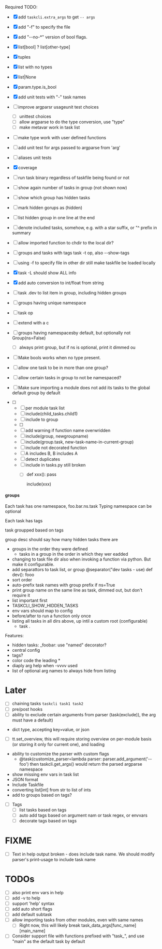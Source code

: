 Required TODO:
- [x] add `taskcli.extra_args` to get `-- args`
- [x] add "-f" to specify the file
- [x] add "--no-*" version of bool flags.
- [x] list[bool]  ? list[other-type]
- [x] tuples
- [x] list with no types
- [x] list|None
- [x] param.type.is_bool
- [x] add unit tests with "-" task names
- [ ] improve argparsr usageunit test choices
    - [ ] unittest choices
    - [ ] allow argparse to do the type conversion, use "type"
    - [ ] make metavar work in task list

- [ ] make type work with user defined functions
- [ ] add unit test for args passed to argparse from 'arg'
- [ ] aliases unit tests
- [x] coverage
- [ ] run task binary regardless of taskfile being found or not
- [ ] show again number of tasks in group (not shown now)
- [ ] show which group has hidden tasks
- [ ] mark hidden gorups as (hidden)
- [ ] list hidden group in one line at the end
- [ ] denote included tasks, somehow, e.g. with a star suffix, or "^ prefix in summary
- [ ] allow imported function to chdir to the local dir?
- [ ] groups and tasks with tags  task -t op, also --show-tags
- [ ] using -f to specify file in other dir still make taskfile be loaded locally
- [x] task -L should show ALL info
- [x] add auto conversion to int/float from string
- [ ] task .dev   to list item in group, including hidden groups
- [ ] groups having unique namespace
- [ ] task op
- [ ] extend with a c
- [ ] groups having namespacesby default, but optionally not  Group(ns=False)
  - [ ] always print group, but if ns is optional, print it dimmed ou
- [ ] Make bools works when no type present.
- [ ] allow one task to be in more than one group?
- [ ] allow certain tasks in group to not be namespaced?
- [ ] Make sure importing a module does not add its tasks to the global default group by default

- [ ]
  - [ ] per module task list
  - [ ] include(child_tasks.child1)
  - [ ] include to group
  - [ ]
  - [ ] add warning if function name overwridden
  - [ ] include(group, newgroupname)
  - [ ] include(group.task, new-task-name-in-current-group)
  - [ ] include not decorated function
  - [ ] A includes B, B includes A
  - [ ] detect duplicates
  - [ ] include in tasks.py still broken
    - [ ] def xxx():
            pass

        include(xxx)

#### groups

Each task has one namespace,
foo.bar.ns.task
Typing namespace can be optional

Each task has tags

task groupped based on tags

group desc should say how many hidden tasks there are




- groups in the order they were defined
  - tasks in a group in the order in which they wer eadded
- changing to task file dir also when invoking a function via python. But make it configurable.
- add separattors to task list, or group
  @separator("dev tasks - use)
  def dev():
    fooo
- sort order
- auto-prefix task names with group prefix if ns=True
- print group name on the same line as task, dimmed out, but don't require it
- list important first
- TASKCLI_SHOW_HIDDEN_TASKS
- env vars should map to config
- before/after to run a function only once
- listing all tasks in all dirs above, up intil a custom root (configurable)
  - task .

Features:
- hidden tasks: _foobar: use "named" decorator?
- central config
- tags?
- color code the leading *
- diaply arg help when -vvvv used
- list of optional arg names to always hide from listing


# Later
- [ ] chaining tasks  `taskcli task1 task2`
- [ ] pre/post hooks
- [ ] ability to exclude certain arguments from parser (task(exclude)), the arg must have a default)
- dict type, accepting key=value, or json
- [ ] tt.set_overview, this will require storing overview on per-module basis (or storing it only for current one), and loading
- ability to customize the parser with custom flags
  - @task(customize_parser=lambda parser: parser.add_argument('--foo')
    then taskcli.get_args() would return the parsed argparse namespace
- show missing env vars in task list
- JSON format
- Include Taskfile
- converting list[int] from str to list of ints
- add to groups based on tags?
- [ ] Tags
  - [ ] list tasks based on tags
  - [ ] auto add tags based on argument nam or task regex, or envvars
  - [ ] decorate tags based on tags

# FIXME
- [ ] Text in help output broken - does include task name. We should modify parser's print-usage to include task name

# TODOs

- [ ] also print env vars in help
- [ ] add -v to help
- [ ] support 'help' syntax
- [ ] add auto short flags
- [ ] add default subtask
- [ ] allow importing tasks from other modules, even with same names
  - [ ] Right now, this will likely break task_data_args[func_name][main_name]
- [ ] Consider support file with functions prefixed with "task_", and use "main" as the default task by default